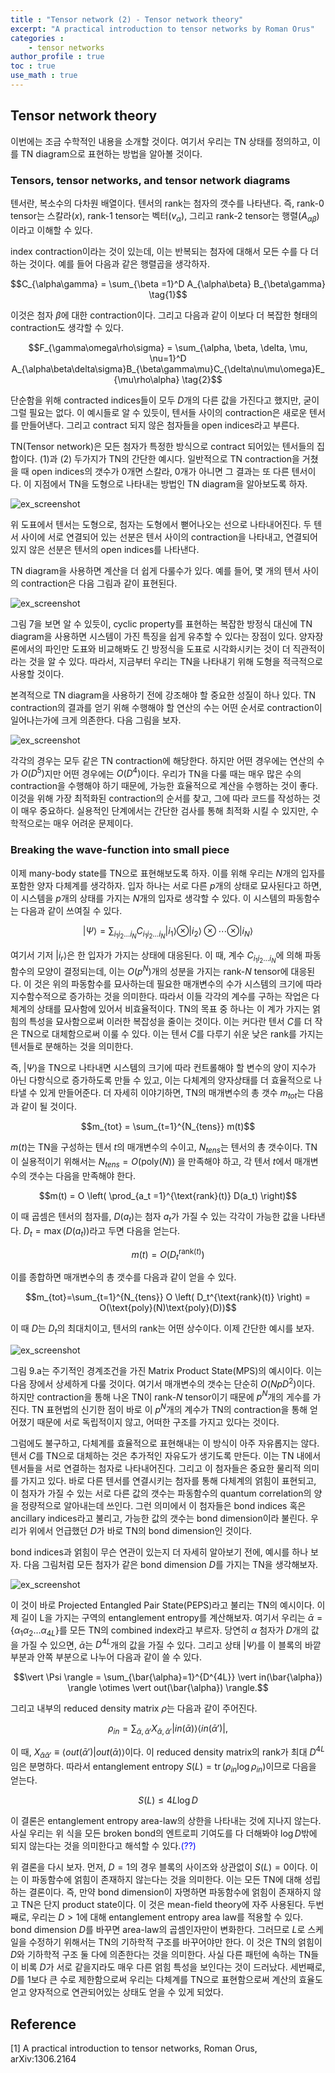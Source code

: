 ```yaml
---
title : "Tensor network (2) - Tensor network theory"
excerpt: "A practical introduction to tensor networks by Roman Orus"
categories :
    - tensor networks
author_profile : true
toc : true
use_math : true
---
```


## Tensor network theory

이번에는 조금 수학적인 내용을 소개할 것이다. 여기서 우리는 TN 상태를 정의하고, 이를 TN diagram으로 표현하는 방법을 알아볼 것이다. 

### Tensors, tensor networks, and tensor network diagrams

텐서란, 복소수의 다차원 배열이다. 텐서의 rank는 첨자의 갯수를 나타낸다. 즉, rank-$0$ tensor는 스칼라$(x)$, rank-$1$ tensor는 벡터$(v_{\alpha})$, 그리고 rank-$2$ tensor는 행렬$(A_{\alpha\beta})$이라고 이해할 수 있다.

index contraction이라는 것이 있는데, 이는 반복되는 첨자에 대해서 모든 수를 다 더하는 것이다. 예를 들어 다음과 같은 행렬곱을 생각하자.

$$C_{\alpha\gamma} = \sum_{\beta =1}^D A_{\alpha\beta} B_{\beta\gamma} \tag{1}$$

이것은 첨자 $\beta$에 대한 contraction이다. 그리고 다음과 같이 이보다 더 복잡한 형태의 contraction도 생각할 수 있다.

$$F_{\gamma\omega\rho\sigma} = \sum_{\alpha, \beta, \delta, \mu, \nu=1}^D A_{\alpha\beta\delta\sigma}B_{\beta\gamma\mu}C_{\delta\nu\mu\omega}E_{\mu\rho\alpha} \tag{2}$$

단순함을 위해 contracted indices들이 모두 $D$개의 다른 값을 가진다고 했지만, 굳이 그럴 필요는 없다. 이 예시들로 알 수 있듯이, 텐서들 사이의 contraction은 새로운 텐서를 만들어낸다. 그리고 contract 되지 않은 첨자들을 open indices라고 부른다.

TN(Tensor network)은 모든 첨자가 특정한 방식으로 contract 되어있는 텐서들의 집합이다. $(1)$과 $(2)$ 두가지가 TN의 간단한 예시다. 일반적으로 TN contraction을 거쳤을 때 open indices의 갯수가 $0$개면 스칼라, $0$개가 아니면 그 결과는 또 다른 텐서이다. 이 지점에서 TN을 도형으로 나타내는 방법인 TN diagram을 알아보도록 하자.

![ex_screenshot](/assets/images/TN/fig5.jpg)

위 도표에서 텐서는 도형으로, 첨자는 도형에서 뻗어나오는 선으로 나타내어진다. 두 텐서 사이에 서로 연결되어 있는 선분은 텐서 사이의 contraction을 나타내고, 연결되어있지 않은 선분은 텐서의 open indices를 나타낸다.

TN diagram을 사용하면 계산을 더 쉽게 다룰수가 있다. 예를 들어, 몇 개의 텐서 사이의 contraction은 다음 그림과 같이 표현된다.

![ex_screenshot](/assets/images/TN/fig6-7.jpg)

그림 7을 보면 알 수 있듯이, cyclic property를 표현하는 복잡한 방정식 대신에 TN diagram을 사용하면 시스템이 가진 특징을 쉽게 유추할 수 있다는 장점이 있다. 양자장론에서의 파인만 도표와 비교해봐도 긴 방정식을 도표로 시각화시키는 것이 더 직관적이라는 것을 알 수 있다. 따라서, 지금부터 우리는 TN을 나타내기 위해 도형을 적극적으로 사용할 것이다.

본격적으로 TN diagram을 사용하기 전에 강조해야 할 중요한 성질이 하나 있다. TN contraction의 결과를 얻기 위해 수행해야 할 연산의 수는 어떤 순서로 contraction이 일어나는가에 크게 의존한다. 다음 그림을 보자.

![ex_screenshot](/assets/images/TN/fig8.jpg)

각각의 경우는 모두 같은 TN contraction에 해당한다. 하지만 어떤 경우에는 연산의 수가 $O(D^5)$지만 어떤 경우에는 $O(D^4)$이다. 우리가 TN을 다룰 때는 매우 많은 수의 contraction을 수행해야 하기 때문에, 가능한 효율적으로 계산을 수행하는 것이 좋다. 이것을 위해 가장 최적화된 contraction의 순서를 찾고, 그에 따라 코드를 작성하는 것이 매우 중요하다. 실용적인 단계에서는 간단한 검사를 통해 최적화 시킬 수 있지만, 수학적으로는 매우 어려운 문제이다. 

### Breaking the wave-function into small piece

이제 many-body state를 TN으로 표현해보도록 하자. 이를 위해 우리는 $N$개의 입자를 포함한 양자 다체계를 생각하자. 입자 하나는 서로 다른 $p$개의 상태로 묘사된다고 하면, 이 시스템을 $p$개의 상태를 가지는 $N$개의 입자로 생각할 수 있다. 이 시스템의 파동함수는 다음과 같이 쓰여질 수 있다.

$$\vert \Psi \rangle = \sum_{i_1 i_2 \dots i_N} C_{i_1 i_2 \dots i_N} \vert i_1 \rangle \otimes \vert i_2 \rangle \otimes \cdots \otimes \vert i_N \rangle$$

여기서 기저 $\vert i_r \rangle$은 한 입자가 가지는 상태에 대응된다. 이 때, 계수 $C_{i_1 i_2 \dots i_N}$에 의해 파동함수의 모양이 결정되는데, 이는 $O(p^N)$개의 성분을 가지는 rank-$N$ tensor에 대응된다. 이 것은 위의 파동함수를 묘사하는데 필요한 매개변수의 수가 시스템의 크기에 따라 지수함수적으로 증가하는 것을 의미한다. 따라서 이들 각각의 계수를 구하는 작업은 다체계의 상태를 묘사함에 있어서 비효율적이다. TN의 목표 중 하나는 이 계가 가지는 얽힘의 특성을 묘사함으로써 이러한 복잡성을 줄이는 것이다. 이는 커다란 텐서 $C$를 더 작은 TN으로 대체함으로써 이룰 수 있다. 이는 텐서 $C$를 다루기 쉬운 낮은 rank를 가지는 텐서들로 분해하는 것을 의미한다.

즉, $\vert \Psi \rangle$을 TN으로 나타내면 시스템의 크기에 따라 컨트롤해야 할 변수의 양이 지수가 아닌 다항식으로 증가하도록 만들 수 있고, 이는 다체계의 양자상태를 더 효율적으로 나타낼 수 있게 만들어준다. 더 자세히 이야기하면, TN의 매개변수의 총 갯수 $m_{tot}$는 다음과 같이 될 것이다.

$$m_{tot} = \sum_{t=1}^{N_{tens}} m(t)$$

$m(t)$는 TN을 구성하는 텐서 $t$의 매개변수의 수이고, $N_{tens}$는 텐서의 총 갯수이다. TN이 실용적이기 위해서는 $N_{tens} = O(\text{poly}(N))$ 을 만족해야 하고, 각 텐서 $t$에서 매개변수의 갯수는 다음을 만족해야 한다.

$$m(t) = O \left( \prod_{a_t =1}^{\text{rank}(t)} D(a_t) \right)$$

이 때 곱셈은 텐서의 첨자를, $D(a_t)$는 첨자 $a_t$가 가질 수 있는 각각이 가능한 값을 나타낸다. $D_t=\max (D(a_t))$라고 두면 다음을 얻는다.

$$m(t) = O\left(D_t^{\text{rank}(t)}\right)$$

이를 종합하면 매개변수의 총 갯수를 다음과 같이 얻을 수 있다.

$$m_{tot}=\sum_{t=1}^{N_{tens}} O \left( D_t^{\text{rank}(t)} \right) = O(\text{poly}(N)\text{poly}(D))$$

이 때 $D$는 $D_t$의 최대치이고, 텐서의 rank는 어떤 상수이다. 이제 간단한 예시를 보자.

![ex_screenshot](/assets/images/TN/fig9.jpg)

그림 9.a는 주기적인 경계조건을 가진 Matrix Product State(MPS)의 예시이다. 이는 다음 장에서 상세하게 다룰 것이다. 여기서 매개변수의 갯수는 단순히 $O(NpD^2)$이다. 하지만 contraction을 통해 나온 TN이 rank-$N$ tensor이기 때문에 $p^N$개의 게수를 가진다. TN 표현법의 신기한 점이 바로 이 $p^N$개의 계수가 TN의 contraction을 통해 얻어졌기 때문에 서로 독립적이지 않고, 어떠한 구조를 가지고 있다는 것이다.

그럼에도 불구하고, 다체계를 효율적으로 표현해내는 이 방식이 아주 자유롭지는 않다. 텐서 $C$를 TN으로 대체하는 것은 추가적인 자유도가 생기도록 만든다. 이는 TN 내에서 텐서들을 서로 연결하는 첨자로 나타내어진다. 그리고 이 첨자들은 중요한 물리적 의미를 가지고 있다. 바로 다른 텐서를 연결시키는 첨자를 통해 다체계의 얽힘이 표현되고, 이 첨자가 가질 수 있는 서로 다른 값의 갯수는 파동함수의 quantum correlation의 양을 정량적으로 알아내는데 쓰인다. 그런 의미에서 이 첨자들은 bond indices 혹은 ancillary indices라고 불리고, 가능한 값의 갯수는 bond dimension이라 불린다. 우리가 위에서 언급했던 $D$가 바로 TN의 bond dimension인 것이다.

bond indices과 얽힘이 무슨 연관이 있는지 더 자세히 알아보기 전에, 예시를 하나 보자. 다음 그림처럼 모든 첨자가 같은 bond dimension $D$를 가지는 TN을 생각해보자.

![ex_screenshot](/assets/images/TN/fig10.jpg)

이 것이 바로 Projected Entangled Pair State(PEPS)라고 불리는 TN의 예시이다. 이제 길이 L을 가지는 구역의 entanglement entropy를 계산해보자. 여기서 우리는 $\bar{\alpha} = \{ \alpha_1 \alpha_2 \dots \alpha_{4L}\}$를 모든 TN의 combined index라고 부르자. 당연히 $\alpha$ 첨자가 $D$개의 값을 가질 수 있으면, $\bar{\alpha}$는 $D^{4L}$개의 값을 가질 수 있다. 그리고 상태 $\vert \Psi \rangle$를 이 블록의 바깥 부분과 안쪽 부분으로 나누어 다음과 같이 쓸 수 있다.

$$\vert \Psi \rangle = \sum_{\bar{\alpha}=1}^{D^{4L}} \vert in(\bar{\alpha}) \rangle \otimes \vert out(\bar{\alpha}) \rangle.$$

그리고 내부의 reduced density matrix $\rho$는 다음과 같이 주어진다.

$$\rho_{in} = \sum_{\bar{\alpha},\bar{\alpha}'} X_{\bar{\alpha},\bar{\alpha}'} \vert in (\bar{\alpha})\rangle \langle in(\bar{\alpha}')\vert ,$$

이 때, $X_{\bar{\alpha}\bar{\alpha}'} \equiv \langle out(\bar{\alpha}') \vert out(\bar{\alpha}) \rangle$이다. 이 reduced density matrix의 rank가 최대 $D^{4L}$임은 분명하다. 따라서 entanglement entropy $S(L) = \text{tr}\, (\rho_{in} \log \rho_{in})$이므로 다음을 얻는다.

$$S(L) \le 4L\log D$$

이 결론은 entanglement entropy area-law의 상한을 나타내는 것에 지나지 않는다. 사실 우리는 위 식을 모든 broken bond의 엔트로피 기여도를 다 더해봐야 $\log D$밖에 되지 않는다는 것을 의미한다고 해석할 수 있다.<span style="color:blue">(??)</span>

위 결론을 다시 보자. 먼저, $D=1$의 경우 블록의 사이즈와 상관없이 $S(L) = 0$이다. 이는 이 파동함수에 얽힘이 존재하지 않는다는 것을 의미한다. 이는 모든 TN에 대해 성립하는 결론이다. 즉, 만약 bond dimension이 자명하면 파동함수에 얽힘이 존재하지 않고 TN은 단지 product state이다. 이 것은 mean-field theory에 자주 사용된다. 두번째로, 우리는 $D>1$에 대해 entanglement entropy area law를 적용할 수 있다.  bond dimension $D$를 바꾸면 area-law의 곱셈인자만이 변화한다. 그러므로 $L$로 스케일을 수정하기 위해서는 TN의 기하학적 구조를 바꾸어야만 한다. 이 것은 TN의 얽힘이 $D$와 기하학적 구조 둘 다에 의존한다는 것을 의미한다. 사실 다른 패턴에 속하는 TN들이 비록 $D$가 서로 같을지라도 매우 다른 얽힘 특성을 보인다는 것이 드러났다. 세번째로, $D$를 $1$보다 큰 수로 제한함으로써 우리는 다체계를 TN으로 표현함으로써 계산의 효율도 얻고 양자적으로 연관되어있는 상태도 얻을 수 있게 되었다.












## Reference

[1] A practical introduction to tensor networks, Roman Orus, arXiv:1306.2164
